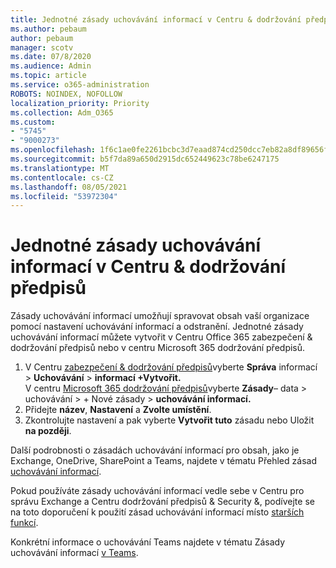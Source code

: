 ```yaml
---
title: Jednotné zásady uchovávání informací v Centru & dodržování předpisů
ms.author: pebaum
author: pebaum
manager: scotv
ms.date: 07/8/2020
ms.audience: Admin
ms.topic: article
ms.service: o365-administration
ROBOTS: NOINDEX, NOFOLLOW
localization_priority: Priority
ms.collection: Adm_O365
ms.custom:
- "5745"
- "9000273"
ms.openlocfilehash: 1f6c1ae0fe2261bcbc3d7eaad874cd250dcc7eb82a8df89656fec9d5e60843ca
ms.sourcegitcommit: b5f7da89a650d2915dc652449623c78be6247175
ms.translationtype: MT
ms.contentlocale: cs-CZ
ms.lasthandoff: 08/05/2021
ms.locfileid: "53972304"
---
```

# <a name="unified-retention-policies-in-the-security--compliance-center"></a>Jednotné zásady uchovávání informací v Centru & dodržování předpisů

Zásady uchovávání informací umožňují spravovat obsah vaší organizace pomocí nastavení uchovávání informací a odstranění. Jednotné zásady uchovávání informací můžete vytvořit v Centru Office 365 zabezpečení & dodržování předpisů nebo v centru Microsoft 365 dodržování předpisů. 

1. V Centru [zabezpečení & dodržování předpisů](https://go.microsoft.com/fwlink/p/?linkid=2077143)vyberte **Správa** informací  >  **Uchovávání**  >  **informací +Vytvořit.** <br/>
    V centru [Microsoft 365 dodržování předpisů](https://go.microsoft.com/fwlink/p/?linkid=2077149)vyberte **Zásady**– data > uchovávání > + Nové zásady  >  **uchovávání informací.**
2. Přidejte **název**, **Nastavení** a **Zvolte umístění**.
3. Zkontrolujte nastavení a pak vyberte **Vytvořit tuto** zásadu nebo Uložit **na později**.  
      
Další podrobnosti o zásadách uchovávání informací pro obsah, jako je Exchange, OneDrive, SharePoint a Teams, najdete v tématu Přehled zásad [uchovávání informací](https://go.microsoft.com/fwlink/?linkid=2127785).  
    
Pokud používáte zásady uchovávání informací vedle sebe v Centru pro správu Exchange a Centru dodržování předpisů & Security &, podívejte se na toto doporučení k použití zásad uchovávání informací místo [starších funkcí](/microsoft-365/compliance/retention-policies#use-a-retention-policy-instead-of-older-features).  
    
Konkrétní informace o uchovávání Teams najdete v tématu Zásady uchovávání informací [v Teams](/microsoftteams/retention-policies).